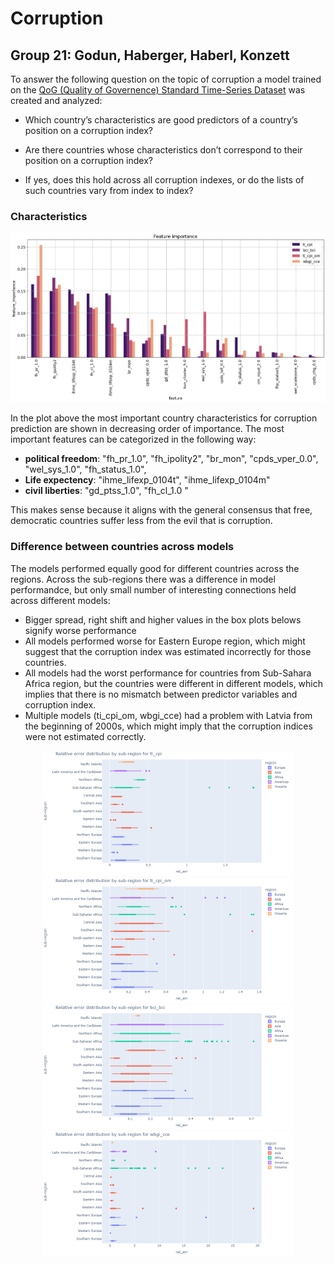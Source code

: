 # Corruption
## Group 21: Godun, Haberger, Haberl, Konzett

To answer the following question on the topic of corruption a model trained on the [QoG (Quality of Governence) Standard Time-Series Dataset](https://www.gu.se/en/quality-government/qog-data/data-downloads/standard-dataset) was created and analyzed: 

- Which country’s characteristics are good predictors of a country’s position on a corruption index?

- Are there countries whose characteristics don’t correspond to their position on a corruption index?

- If yes, does this hold across all corruption indexes, or do the lists of such countries vary from index to index?

### Characteristics

![](img/feature.png)

In the plot above the most important country characteristics for corruption prediction are shown in decreasing order of importance. 
The most important features can be categorized in the following way:
- __political freedom__: "fh_pr_1.0", "fh_ipolity2", "br_mon", "cpds_vper_0.0", "wel_sys_1.0", "fh_status_1.0", 
- __Life expectency__: "ihme_lifexp_0104t", "ihme_lifexp_0104m"
- __civil liberties__: "gd_ptss_1.0", "fh_cl_1.0 "

This makes sense because it aligns with the general consensus that free, democratic countries suffer less from the evil that is corruption.

### Difference between countries across models

The models performed equally good for different countries across the regions. Across the sub-regions there was a difference in model performandce, but only small number of interesting connections held across different models:
- Bigger spread, right shift and higher values in the box plots belows signify worse performance
- All models performed worse for Eastern Europe region, which might suggest that the corruption index was estimated incorrectly for those countries.
- All models had the worst performance for countries from Sub-Sahara Africa region, but the countries were different in different models, which implies that there is no mismatch between predictor variables and corruption index.
- Multiple models (ti_cpi_om, wbgi_cce) had a problem with Latvia from the beginning of 2000s, which might imply that the corruption indices were not estimated correctly.


<center>
    <p>
    <img src="img/rel_err_dist_sub_region_ti_cpi" width="400" />
    <img src="img/rel_err_dist_sub_region_ti_cpi_om" width="400" /> 
    <img src="img/rel_err_dist_sub_region_bci_bci" width="400" />
    <img src="img/rel_err_dist_sub_region_wbgi_cce" width="400" /> 
    </p>
</center>
